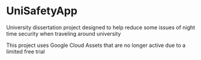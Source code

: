 # UniSafetyApp
University dissertation project designed to help reduce some issues of night time security when traveling around university

This project uses Google Cloud Assets that are no longer active due to a limited free trial

